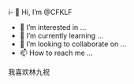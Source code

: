 i- 👋 Hi, I’m @CFKLF
- 👀 I’m interested in ...
- 🌱 I’m currently learning ...
- 💞️ I’m looking to collaborate on ...
- 📫 How to reach me ...

<!---
CFKLF/CFKLF is a ✨ special ✨ repository because its `README.md` (this file) appears on your GitHub profile.
You can click the Preview link to take a look at your changes.
--->
我喜欢林九祝
